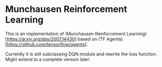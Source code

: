 # Munchausen Reinforcement Learning

This is an implementation of (Munchausen Reinforcement Learning)[https://arxiv.org/abs/2007.14430] based on (TF Agents)[https://github.com/tensorflow/agents].

Currently it is still subclassing DQN module and rewrite the loss function. Might extend to a complete version later.
